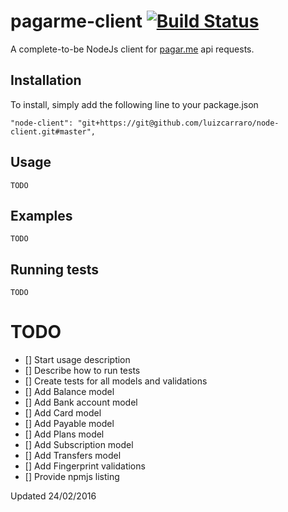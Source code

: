 # pagarme-client [![Build Status](https://travis-ci.org/luizcarraro/pagarme-client.svg?branch=master)](https://travis-ci.org/luizcarraro/pagarme-client)
A complete-to-be NodeJs client for [pagar.me](http://www.pagar.me) api requests.

## Installation

To install, simply add the following line to your package.json
	
	"node-client": "git+https://git@github.com/luizcarraro/node-client.git#master",

## Usage

	TODO

## Examples
	TODO
	
## Running tests
	TODO

# TODO

- [] Start usage description
- [] Describe how to run tests
- [] Create tests for all models and validations
- [] Add Balance model
- [] Add Bank account model
- [] Add Card model
- [] Add Payable model
- [] Add Plans model
- [] Add Subscription model
- [] Add Transfers model
- [] Add Fingerprint validations
- [] Provide npmjs listing

Updated 24/02/2016